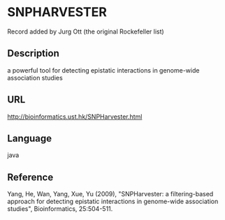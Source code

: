 # SNPHARVESTER
Record added by Jurg Ott (the original Rockefeller list)

## Description
a powerful tool for detecting epistatic interactions in genome-wide association studies

## URL
http://bioinformatics.ust.hk/SNPHarvester.html

## Language
java

## Reference
Yang, He, Wan, Yang, Xue, Yu (2009), "SNPHarvester: a filtering-based approach for detecting epistatic interactions in genome-wide association studies", Bioinformatics, 25:504-511.